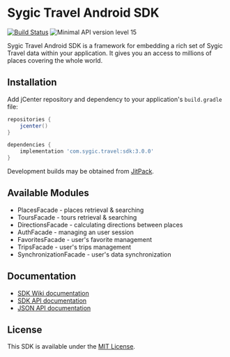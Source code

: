 # Sygic Travel Android SDK

[![Build Status](https://travis-ci.org/sygic-travel/android-sdk.svg?branch=master)](https://travis-ci.org/sygic-travel/android-sdk)
![Minimal API version level 15](https://img.shields.io/badge/API_level-15-green.svg)

Sygic Travel Android SDK is a framework for embedding a rich set of Sygic Travel data within your
application. It gives you an access to millions of places covering the whole world.


## Installation

Add jCenter repository and dependency to your application's `build.gradle` file:

```gradle
repositories {
	jcenter()
}

dependencies {
	implementation 'com.sygic.travel:sdk:3.0.0'
}
```

Development builds may be obtained from [JitPack](https://jitpack.io/#sygic-travel/android-sdk).

## Available Modules

- PlacesFacade - places retrieval & searching
- ToursFacade - tours retrieval & searching
- DirectionsFacade - calculating directions between places
- AuthFacade - managing an user session
- FavoritesFacade - user's favorite management
- TripsFacade - user's trips management
- SynchronizationFacade - user's data synchronization

## Documentation

- [SDK Wiki documentation](https://github.com/sygic-travel/android-sdk/wiki)
- [SDK API documentation](http://docs.sygictravelapi.com/android-sdk/3.0.0)
- [JSON API documentation](http://docs.sygictravelapi.com/)

## License

This SDK is available under the [MIT License](http://www.opensource.org/licenses/mit-license.php).
